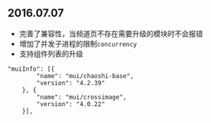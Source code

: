 ## 2016.07.07

- 完善了兼容性，当频道页不存在需要升级的模块时不会报错
- 增加了并发子进程的限制`concurrency`
- 支持组件列表的升级

```
"muiInfo": [{
        "name": "mui/chaoshi-base",
        "version": "4.2.39"
    }, {
        "name": "mui/crossimage",
        "version": "4.0.22"
    }],
```
